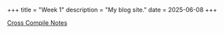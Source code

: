 +++
title = "Week 1"
description = "My blog site."
date = 2025-06-08
+++

[Cross Compile Notes](@/notes/cross-compile.md)
